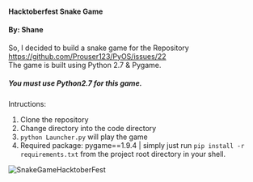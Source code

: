 #### Hacktoberfest Snake Game
#### By: Shane

So, I decided to build a snake game for the Repository https://github.com/Prouser123/PyOS/issues/22  
The game is built using Python 2.7 & Pygame. 
##### You must use Python2.7 for this game.  

Intructions:
1. Clone the repository 
2. Change directory into the code directory
3. `python Launcher.py` will play the game
4. Required package: pygame==1.9.4 | simply just run `pip install -r requirements.txt` from the project root directory in your shell.

![SnakeGameHacktoberFest](https://user-images.githubusercontent.com/21260839/182022349-b132c250-13e5-4415-b2fc-5df20a55ceba.PNG)
